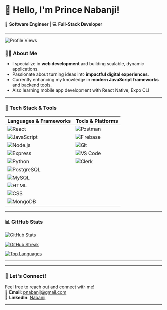 # 👋 Hello, I'm Prince Nabanji!  
🚀 **Software Engineer** | 💻 **Full-Stack Developer**

---
![Profile Views](https://komarev.com/ghpvc/?username=Nabanji&color=blue)


### 👨‍💻 About Me  
- I specialize in **web development** and building scalable, dynamic applications.  
- Passionate about turning ideas into **impactful digital experiences**.  
-  Currently enhancing my knowledge in **modern JavaScript frameworks** and backend tools.
-  Also learning mobile app development with React Native, Expo CLI

---

### 🔧 Tech Stack & Tools  

| Languages & Frameworks | Tools & Platforms |
|------------------------|-------------------|
| ![React](https://img.shields.io/badge/React-20232A?style=flat&logo=react&logoColor=61DAFB) | ![Postman](https://img.shields.io/badge/Postman-FF6C37?style=flat&logo=postman&logoColor=white) |
| ![JavaScript](https://img.shields.io/badge/JavaScript-F7DF1E?style=flat&logo=javascript&logoColor=black) | ![Firebase](https://img.shields.io/badge/Firebase-FFCA28?style=flat&logo=firebase&logoColor=black) |
| ![Node.js](https://img.shields.io/badge/Node.js-339933?style=flat&logo=node.js&logoColor=white) | ![Git](https://img.shields.io/badge/Git-F05032?style=flat&logo=git&logoColor=white) |
| ![Express](https://img.shields.io/badge/Express.js-000000?style=flat&logo=express&logoColor=white) | ![VS Code](https://img.shields.io/badge/VS%20Code-007ACC?style=flat&logo=visual-studio-code&logoColor=white) |
| ![Python](https://img.shields.io/badge/Python-3776AB?style=flat&logo=python&logoColor=white) |  ![Clerk](https://img.shields.io/badge/Clerk-3B82F6?style=flat&logo=clerk&logoColor=white) |
| ![PostgreSQL](https://img.shields.io/badge/PostgreSQL-4169E1?style=flat&logo=postgresql&logoColor=white) |
| ![MySQL](https://img.shields.io/badge/MySQL-005C84?style=flat&logo=mysql&logoColor=white) |  |
| ![HTML](https://img.shields.io/badge/HTML5-2396F3?style=flat&logo=html5&logoColor=white) |  |
| ![CSS](https://img.shields.io/badge/CSS3-264de4?style=flat&logo=css3&logoColor=white) |  |
| ![MongoDB](https://img.shields.io/badge/MongoDB-47A248?style=flat&logo=mongodb&logoColor=white) |  |



---

### 📊 GitHub Stats  

![GitHub Stats](https://github-readme-stats.vercel.app/api?username=Nabanji&show_icons=true&theme=tokyonight)

[![GitHub Streak](https://streak-stats.demolab.com?user=Nabanji&theme=tokyonight&date_format=M%20j%5B%2C%20Y%5D&cache_seconds=86400)](https://github.com/princekihara)

[![Top Languages](https://github-readme-stats.vercel.app/api/top-langs/?username=Nabanji&layout=compact&theme=tokyonight)](https://github.com/princekihara)

---

---

### 🚀 Let's Connect!  
Feel free to reach out and connect with me!  
📧 **Email**: pnabanji@gmail.com  
💼 **LinkedIn**: [Nabanji](https://www.linkedin.com/in/prince-nabanji-833538282/)  

---
